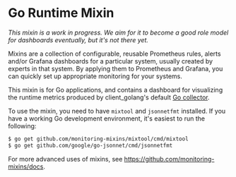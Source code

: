 # Go Runtime Mixin

_This mixin is a work in progress. We aim for it to become a good role model for
dashboards eventually, but it's not there yet._

Mixins are a collection of configurable, reusable Prometheus rules, alerts
and/or Grafana dashboards for a particular system, usually created by experts
in that system. By applying them to Prometheus and Grafana, you can quickly
set up appropriate monitoring for your systems.

This mixin is for Go applications, and contains a dashboard for visualizing the
runtime metrics produced by client_golang's default [Go
collector](https://github.com/prometheus/client_golang/blob/master/prometheus/go_collector.go).

To use the mixin, you need to have `mixtool` and `jsonnetfmt` installed. If you
have a working Go development environment, it's easiest to run the following:
```bash
$ go get github.com/monitoring-mixins/mixtool/cmd/mixtool
$ go get github.com/google/go-jsonnet/cmd/jsonnetfmt
```

For more advanced uses of mixins, see
https://github.com/monitoring-mixins/docs.
